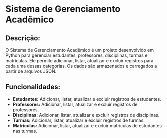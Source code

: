 # Sistema de Gerenciamento Acadêmico

## Descrição:
O Sistema de Gerenciamento Acadêmico é um projeto desenvolvido em Python para gerenciar estudantes, professores, disciplinas, turmas e matrículas. 
Ele permite adicionar, listar, atualizar e excluir registros para cada uma dessas categorias. 
Os dados são armazenados e carregados a partir de arquivos JSON.

## Funcionalidades: 
- **Estudantes:** Adicionar, listar, atualizar e excluir registros de estudantes.
- **Professores:** Adicionar, listar, atualizar e excluir registros de professores.
- **Disciplinas:** Adicionar, listar, atualizar e excluir registros de disciplinas.
- **Turmas:** Adicionar, listar, atualizar e excluir registros de turmas.
- **Matrículas:** Adicionar, listar, atualizar e excluir matrículas de estudantes nas turmas.
